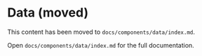# Data (moved)

This content has been moved to `docs/components/data/index.md`.

Open `docs/components/data/index.md` for the full documentation.
